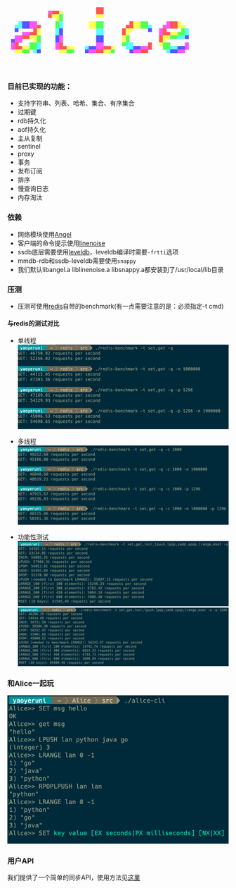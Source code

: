 <html xmlns="http://www.w3.org/1999/xhtml" lang="en" xml:lang="en"><head>
<title>Generated by libcaca 0.99.beta19</title>
</head><body>
<div style="font-family: monospace, fixed; font-weight: bold;">
<span style="">&#160;&#160;&#160;&#160;&#160;&#160;&#160;&#160;&#160;&#160;&#160;&#160;&#160;&#160;&#160;&#160;&#160;&#160;&#160;&#160;&#160;&#160;&#160;&#160;&#160;&#160;&#160;&#160;&#160;&#160;&#160;&#160;&#160;&#160;&#160;&#160;&#160;&#160;&#160;&#160;&#160;&#160;&#160;&#160;&#160;&#160;&#160;&#160;&#160;&#160;</span><br />
<span style="">&#160;&#160;&#160;&#160;&#160;&#160;&#160;&#160;&#160;&#160;&#160;</span><span style=";color:#f5f">&#9604;</span><span style=";color:#f55">&#9604;&#9604;</span><span style=";color:#ff5">&#9604;</span><span style="">&#160;&#160;&#160;&#160;&#160;&#160;&#160;&#160;&#160;</span><span style=";color:#f55">&#9608;&#9608;</span><span style="">&#160;&#160;&#160;&#160;&#160;&#160;&#160;&#160;&#160;&#160;&#160;&#160;&#160;&#160;&#160;&#160;&#160;&#160;&#160;&#160;&#160;&#160;&#160;&#160;</span><br />
<span style="">&#160;&#160;&#160;&#160;&#160;&#160;&#160;&#160;&#160;&#160;&#160;</span><span style=";color:#f55">&#9600;</span><span style=";color:#ff5">&#9600;&#9608;</span><span style=";color:#5f5">&#9608;</span><span style="">&#160;&#160;&#160;&#160;&#160;&#160;&#160;&#160;&#160;</span><span style=";color:#ff5">&#9600;&#9600;</span><span style="">&#160;&#160;&#160;&#160;&#160;&#160;&#160;&#160;&#160;&#160;&#160;&#160;&#160;&#160;&#160;&#160;&#160;&#160;&#160;&#160;&#160;&#160;&#160;&#160;</span><br />
<span style="">&#160;&#160;</span><span style=";color:#5ff">&#9604;&#9608;</span><span style=";color:#55f">&#9608;&#9608;</span><span style=";color:#f5f">&#9608;&#9608;</span><span style=";color:#f55">&#9604;</span><span style="">&#160;&#160;&#160;&#160;</span><span style=";color:#5f5">&#9608;</span><span style=";color:#5ff">&#9608;</span><span style="">&#160;&#160;&#160;&#160;&#160;&#160;&#160;</span><span style=";color:#ff5">&#9608;&#9608;</span><span style=";color:#5f5">&#9608;&#9608;</span><span style="">&#160;&#160;&#160;&#160;&#160;&#160;</span><span style=";color:#f55">&#9604;&#9608;</span><span style=";color:#ff5">&#9608;&#9608;</span><span style=";color:#5f5">&#9608;&#9608;</span><span style=";color:#5ff">&#9604;</span><span style="">&#160;&#160;&#160;</span><span style=";color:#f5f">&#9604;&#9608;</span><span style=";color:#f55">&#9608;&#9608;</span><span style=";color:#ff5">&#9608;&#9604;</span><span style="">&#160;&#160;</span><br />
<span style="">&#160;&#160;</span><span style=";color:#55f">&#9600;</span><span style="">&#160;</span><span style=";color:#f5f">&#9604;&#9604;</span><span style=";color:#f55">&#9604;&#9608;</span><span style=";color:#ff5">&#9608;</span><span style="">&#160;&#160;&#160;&#160;</span><span style=";color:#5ff">&#9608;</span><span style=";color:#55f">&#9608;</span><span style="">&#160;&#160;&#160;&#160;&#160;&#160;&#160;&#160;&#160;</span><span style=";color:#5ff">&#9608;&#9608;</span><span style="">&#160;&#160;&#160;&#160;&#160;</span><span style=";color:#f55">&#9608;</span><span style=";color:#ff5">&#9608;&#9600;</span><span style="">&#160;&#160;&#160;&#160;</span><span style=";color:#55f">&#9600;</span><span style="">&#160;&#160;</span><span style=";color:#f5f">&#9608;</span><span style=";color:#f55">&#9608;&#9604;</span><span style=";color:#ff5">&#9604;&#9604;</span><span style=";color:#5f5">&#9604;&#9608;</span><span style=";color:#5ff">&#9608;</span><span style="">&#160;</span><br />
<span style="">&#160;</span><span style=";color:#55f">&#9604;</span><span style=";color:#f5f">&#9608;&#9608;</span><span style=";color:#f55">&#9600;&#9600;</span><span style=";color:#ff5">&#9600;&#9608;</span><span style=";color:#5f5">&#9608;</span><span style="">&#160;&#160;&#160;&#160;</span><span style=";color:#55f">&#9608;</span><span style=";color:#f5f">&#9608;</span><span style="">&#160;&#160;&#160;&#160;&#160;&#160;&#160;&#160;&#160;</span><span style=";color:#55f">&#9608;&#9608;</span><span style="">&#160;&#160;&#160;&#160;&#160;</span><span style=";color:#ff5">&#9608;</span><span style=";color:#5f5">&#9608;</span><span style="">&#160;&#160;&#160;&#160;&#160;&#160;&#160;&#160;</span><span style=";color:#f55">&#9608;</span><span style=";color:#ff5">&#9608;&#9600;</span><span style=";color:#5f5">&#9600;&#9600;</span><span style=";color:#5ff">&#9600;&#9600;</span><span style=";color:#55f">&#9600;</span><span style="">&#160;</span><br />
<span style="">&#160;</span><span style=";color:#f5f">&#9608;</span><span style=";color:#f55">&#9608;&#9604;</span><span style=";color:#ff5">&#9604;&#9604;</span><span style=";color:#5f5">&#9608;&#9608;</span><span style=";color:#5ff">&#9608;</span><span style="">&#160;&#160;&#160;&#160;</span><span style=";color:#f5f">&#9608;</span><span style=";color:#f55">&#9608;&#9604;</span><span style=";color:#ff5">&#9604;&#9604;</span><span style="">&#160;&#160;&#160;</span><span style=";color:#5ff">&#9604;</span><span style=";color:#55f">&#9604;&#9604;</span><span style=";color:#f5f">&#9608;&#9608;</span><span style=";color:#f55">&#9604;&#9604;</span><span style=";color:#ff5">&#9604;</span><span style="">&#160;&#160;</span><span style=";color:#5f5">&#9600;</span><span style=";color:#5ff">&#9608;&#9608;</span><span style=";color:#55f">&#9604;&#9604;</span><span style=";color:#f5f">&#9604;&#9604;</span><span style=";color:#f55">&#9608;</span><span style="">&#160;&#160;</span><span style=";color:#ff5">&#9600;</span><span style=";color:#5f5">&#9608;&#9608;</span><span style=";color:#5ff">&#9604;&#9604;</span><span style=";color:#55f">&#9604;&#9604;</span><span style=";color:#f5f">&#9608;</span><span style="">&#160;</span><br />
<span style="">&#160;&#160;</span><span style=";color:#ff5">&#9600;&#9600;</span><span style=";color:#5f5">&#9600;&#9600;</span><span style="">&#160;</span><span style=";color:#5ff">&#9600;</span><span style=";color:#55f">&#9600;</span><span style="">&#160;&#160;&#160;&#160;&#160;</span><span style=";color:#ff5">&#9600;&#9600;</span><span style=";color:#5f5">&#9600;&#9600;</span><span style="">&#160;&#160;&#160;</span><span style=";color:#55f">&#9600;</span><span style=";color:#f5f">&#9600;&#9600;</span><span style=";color:#f55">&#9600;&#9600;</span><span style=";color:#ff5">&#9600;&#9600;</span><span style=";color:#5f5">&#9600;</span><span style="">&#160;&#160;&#160;&#160;</span><span style=";color:#55f">&#9600;</span><span style=";color:#f5f">&#9600;&#9600;</span><span style=";color:#f55">&#9600;&#9600;</span><span style="">&#160;&#160;&#160;&#160;&#160;</span><span style=";color:#5ff">&#9600;</span><span style=";color:#55f">&#9600;&#9600;</span><span style=";color:#f5f">&#9600;&#9600;</span><span style="">&#160;&#160;</span><br />
<span style="">&#160;&#160;&#160;&#160;&#160;&#160;&#160;&#160;&#160;&#160;&#160;&#160;&#160;&#160;&#160;&#160;&#160;&#160;&#160;&#160;&#160;&#160;&#160;&#160;&#160;&#160;&#160;&#160;&#160;&#160;&#160;&#160;&#160;&#160;&#160;&#160;&#160;&#160;&#160;&#160;&#160;&#160;&#160;&#160;&#160;&#160;&#160;&#160;&#160;&#160;</span><br />
<span style="">&#160;&#160;&#160;&#160;&#160;&#160;&#160;&#160;&#160;&#160;&#160;&#160;&#160;&#160;&#160;&#160;&#160;&#160;&#160;&#160;&#160;&#160;&#160;&#160;&#160;&#160;&#160;&#160;&#160;&#160;&#160;&#160;&#160;&#160;&#160;&#160;&#160;&#160;&#160;&#160;&#160;&#160;&#160;&#160;&#160;&#160;&#160;&#160;&#160;&#160;</span><br />
</div></body></html>

### 目前已实现的功能：
+ 支持字符串、列表、哈希、集合、有序集合
+ 过期键
+ rdb持久化
+ aof持久化
+ 主从复制
+ sentinel
+ proxy
+ 事务
+ 发布订阅
+ 排序
+ 慢查询日志
+ 内存淘汰

### 依赖
+ 网络模块使用[Angel](https://github.com/yaomer/Angel)
+ 客户端的命令提示使用[linenoise](https://github.com/antirez/linenoise)
+ ssdb底层需要使用[leveldb](https://github.com/google/leveldb)，leveldb编译时需要`-frtti`选项
+ mmdb-rdb和ssdb-leveldb需要使用`snappy`
+ 我们默认libangel.a liblinenoise.a libsnappy.a都安装到了/usr/local/lib目录

### 压测
+ 压测可使用[redis](https://github.com/antirez/redis)自带的benchmark(有一点需要注意的是：必须指定-t cmd)

#### 与redis的测试对比
+ 单线程
![](https://github.com/yaomer/pictures/blob/master/alice_bench.png?raw=true)

+ 多线程
![](https://github.com/yaomer/pictures/blob/master/alice_bench1.png?raw=true)

+ 功能性测试
![](https://github.com/yaomer/pictures/blob/master/redis-bench-all.png?raw=true)
![](https://github.com/yaomer/pictures/blob/master/alice-bench-all.png?raw=true)

### 和Alice一起玩
![](https://github.com/yaomer/pictures/blob/master/alice_play.png?raw=true)

### 用户API
我们提供了一个简单的同步API，使用方法见[这里](https://github.com/yaomer/Alice/blob/master/client/example/tmp.cc)
